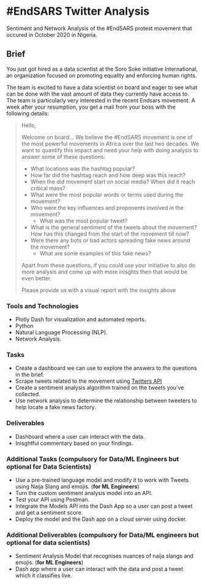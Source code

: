 # #EndSARS Twitter Analysis
Sentiment and Network Analysis of the #EndSARS protest movement that occured in October 2020 in Nigeria.

## Brief
You just got hired as a data scientist at the Soro Soke initiative International, an organization focused on promoting equality and enforcing human rights.

The team is excited to have a data scientist on board and eager to see what can be done with the vast amount of data they currently have access to. The team is particularly very interested in the recent Endsars movement. A week after your resumption, you get a mail from your boss with the following details:

> Hello,
> 
> Welcome on board... We believe the #EndSARS movement is one of the most powerful movements in Africa over the last two decades. We want to quantify this impact and need your help with doing analysis to answer some of these questions:
>
> - What locations was the hashtag popular?
> - How far did the hashtag reach and how deep was this reach?
> - When the did movement start on social media? When did it reach critical mass?
> - What were the most popular words or terms used during the movement?
> - Who were the key influences and proponents involved in the movement?
>   - What was the most popular tweet?
> - What is the general sentiment of the tweets about the movement? How has this changed from the start of the movement till now?
> - Were there any bots or bad actors spreading fake news around the movement?
>   - What are some examples of this fake news?
> 
> Apart from these questions, if you could use your initiative to also do more analysis and come up with more inisghts then that would be even better.
>
> Please provide us with a visual report with the insights above

### Tools and Technologies
- Plotly Dash for visualization and automated reports.
- Python
- Natural Language Processing (NLP).
- Network Analysis.

### Tasks
- Create a dashboard we can use to explore the answers to the questions in the brief.
- Scrape tweets related to the movement using [Twitters API](https://developer.twitter.com/en)
- Create a sentiment analysis algorithm trained on the tweets you've collected.
- Use network analysis to determine the relationship between tweeters to help locate a fake news factory.

### Deliverables
- Dashboard where a user can interact with the data.
- Inisghtful commentary based on your findings.

### Additional Tasks (compulsory for Data/ML Engineers but optional for Data Scientists)

- Use a pre-trained language model and modify it to work with Tweets using Naija Slang and emojis. (**for ML Engineers**)
- Turn the custom sentiment analysis model into an API.
- Test your API using Postman.
- Integrate the Models API into the Dash App so a user can post a tweet and get a sentiment score.
- Deploy the model and the Dash app on a cloud server using docker.


### Additional Deliverables (compulsory for Data/ML engineers but optional for data scientists)
- Sentiment Analysis Model that recognises nuances of naija slangs and emojis. (**for ML Engineers**)
- Dash app where a user can interact with the data and post a tweet which it classifies live. 



